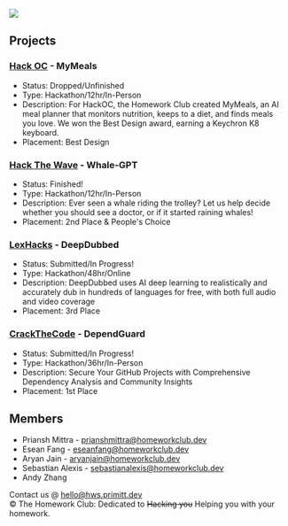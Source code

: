 <img src="https://cdn.primitt.dev/banner"></img>

## Projects
### [Hack OC](https://hackoc.org) - MyMeals
* Status: Dropped/Unfinished
* Type: Hackathon/12hr/In-Person
* Description: For HackOC, the Homework Club created MyMeals, an AI meal planner that monitors nutrition, keeps to a diet, and finds meals you love. We won the Best Design award, earning a Keychron K8 keyboard.
* Placement: Best Design

### [Hack The Wave](https://hackthewave.com) - Whale-GPT
* Status: Finished!
* Type: Hackathon/12hr/In-Person
* Description: Ever seen a whale riding the trolley? Let us help decide whether you should see a doctor, or if it started raining whales!
* Placement: 2nd Place & People's Choice

### [LexHacks](https://lexhackathon.org) - DeepDubbed
* Status: Submitted/In Progress!
* Type: Hackathon/48hr/Online
* Description: DeepDubbed uses AI deep learning to realistically and accurately dub in hundreds of languages for free, with both full audio and video coverage
* Placement: 3rd Place

### [CrackTheCode](https://crackthecode.dev) - DependGuard
* Status: Submitted/In Progress!
* Type: Hackathon/36hr/In-Person
* Description: Secure Your GitHub Projects with Comprehensive Dependency Analysis and Community Insights
* Placement: 1st Place

## Members
* Priansh Mittra - prianshmittra@homeworkclub.dev
* Esean Fang - eseanfang@homeworkclub.dev
* Aryan Jain - aryanjain@homeworkclub.dev
* Sebastian Alexis - sebastianalexis@homeworkclub.dev
* Andy Zhang


Contact us @ [hello@hws.primitt.dev](mailto:hello@hws.primitt.dev)<br>
©️ The Homework Club: Dedicated to ~~Hacking you~~ Helping you with your homework.
